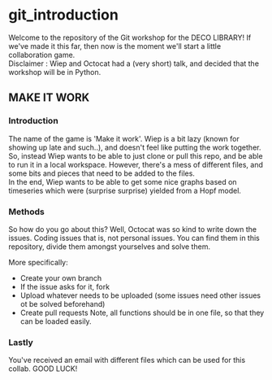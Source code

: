 # git_introduction

Welcome to the repository of the Git workshop for the DECO LIBRARY!
If we've made it this far, then now is the moment we'll start a little collaboration game. </br>
Disclaimer : Wiep and Octocat had a (very short) talk, and decided that the workshop will be in Python.

## MAKE IT WORK
### Introduction
The name of the game is 'Make it work'. Wiep is a bit lazy (known for showing up late and such..), and doesn't feel like putting the work together. So, instead Wiep wants to be able to just clone or pull this repo, and be able to run it in a local workspace. However, there's a mess of different files, and some bits and pieces that need to be added to the files. </br>
In the end, Wiep wants to be able to get some nice graphs based on timeseries which were (surprise surprise) yielded from a Hopf model. </br>

### Methods
So how do you go about this? Well, Octocat was so kind to write down the issues. Coding issues that is, not personal issues. You can find them in this repository, divide them amongst yourselves and solve them. </br>

More specifically:
- Create your own branch
- If the issue asks for it, fork 
- Upload whatever needs to be uploaded (some issues need other issues ot be solved beforehand)
- Create pull requests
Note, all functions should be in one file, so that they can be loaded easily. </br>

### Lastly
You've received an email with different files which can be used for this collab. 
GOOD LUCK!

